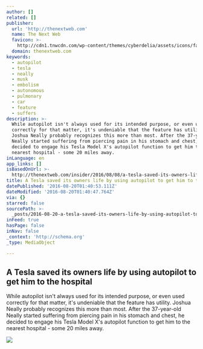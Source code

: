 ```yaml
---
author: []
related: []
publisher:
  url: 'http://thenextweb.com'
  name: The Next Web
  favicon: >-
    http://cdn1.tnwcdn.com/wp-content/themes/cyberdelia/assets/icons/favicon-16x16.png?v=1470647965
  domain: thenextweb.com
keywords:
  - autopilot
  - tesla
  - neally
  - musk
  - embolism
  - autonomous
  - pulmonary
  - car
  - feature
  - suffers
description: >-
  While autopilot isn't always used for its intended purpose, or even used
  correctly for that matter, it's undeniable that the feature has utility.
  Joshua Neally probably recognizes this more than most. After the 37-year-old
  Neally started suffering from piercing pain in his stomach and chest, he
  decided to engage his Tesla Model X's autopilot function to get him to the
  nearest hospital - some 20 miles away.
inLanguage: en
app_links: []
isBasedOnUrl: >-
  http://thenextweb.com/insider/2016/08/08/a-tesla-saved-its-owners-life-by-using-autopilot-to-get-him-to-the-hospital/
title: A Tesla saved its owners life by using autopilot to get him to the hospital
datePublished: '2016-08-20T01:40:53.111Z'
dateModified: '2016-08-20T01:40:47.764Z'
via: {}
starred: false
sourcePath: >-
  _posts/2016-08-20-a-tesla-saved-its-owners-life-by-using-autopilot-to-get-him.md
inFeed: true
hasPage: false
inNav: false
_context: 'http://schema.org'
_type: MediaObject

---
```

<article style=""><h1>A Tesla saved its owners life by using autopilot to get him to the hospital</h1><p>While autopilot isn't always used for its intended purpose, or even used correctly for that matter, it's undeniable that the feature has utility. Joshua Neally probably recognizes this more than most. After the 37-year-old Neally started suffering from piercing pain in his stomach and chest, he decided to engage his Tesla Model X's autopilot function to get him to the nearest hospital - some 20 miles away.</p><img src="http://cdn1.tnwcdn.com/wp-content/blogs.dir/1/files/2015/09/Tesla-Model-X.jpg" /></article>